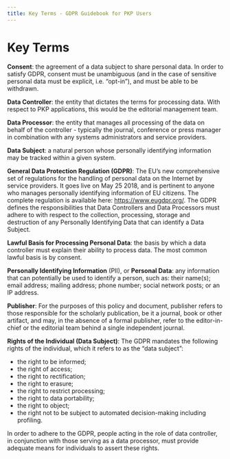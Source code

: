 ```yaml
---
title: Key Terms - GDPR Guidebook for PKP Users
---
```


# Key Terms

**Consent**: the agreement of a data subject to share personal data. In order to satisfy GDPR, consent must be unambiguous (and in the case of sensitive personal data must be explicit, i.e. “opt-in”), and must be able to be withdrawn.

**Data Controller**: the entity that dictates the terms for processing data. With respect to PKP applications, this would be the editorial management team.

**Data Processor**: the entity that manages all processing of the data on behalf of the controller - typically the journal, conference or press manager in combination with any systems administrators and service providers.

**Data Subject**: a natural person whose personally identifying information may be tracked within a given system.

**General Data Protection Regulation (GDPR)**: The EU’s new comprehensive set of regulations for the handling of personal data on the Internet by service providers. It goes live on May 25 2018, and is pertinent to anyone who manages personally identifying information of EU citizens. The complete regulation is available here: https://www.eugdpr.org/. The GDPR defines the responsibilities that Data Controllers and Data Processors must adhere to with respect to the collection, processing, storage and destruction of any Personally Identifying Data that can identify a Data Subject.

**Lawful Basis for Processing Personal Data**: the basis by which a data controller must explain their ability to process data. The most common lawful basis is by consent.

**Personally Identifying Information** (PII), or **Personal Data**: any information that can potentially be used to identify a person, such as: their name(s); email address; mailing address; phone number; social network posts; or an IP address.

**Publisher**: For the purposes of this policy and document, publisher refers to those responsible for the scholarly publication, be it a journal, book or other artifact, and may, in the absence of a formal publisher, refer to the editor-in-chief or the editorial team behind a single independent journal.

**Rights of the Individual (Data Subject)**: The GDPR mandates the following rights of the individual, which it refers to as the “data subject”:

* the right to be informed;
* the right of access;
* the right to rectification;
* the right to erasure;
* the right to restrict processing;
* the right to data portability;
* the right to object;
* the right not to be subject to automated decision-making including profiling.

In order to adhere to the GDPR, people acting in the role of data controller, in conjunction with those serving as a data processor, must provide adequate means for individuals to assert these rights.
